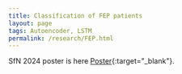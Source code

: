 ```yaml
---
title: Classification of FEP patients
layout: page
tags: Autoencoder, LSTM
permalink: /research/FEP.html
---
```


SfN 2024 poster is here [Poster](./SfN2024_Poster_Singh.pdf){:target="_blank"}.
